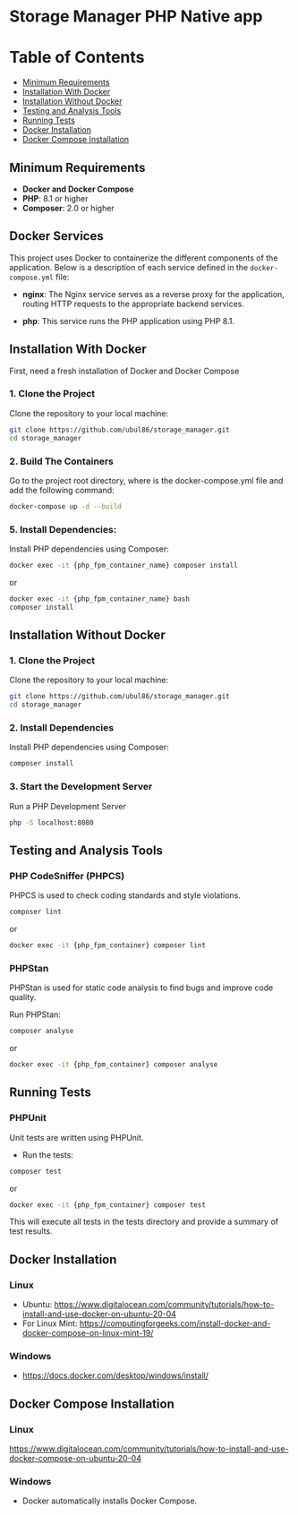 # Storage Manager PHP Native app

# Table of Contents

- [Minimum Requirements](#minimum-requirements)
- [Installation With Docker](#installation-with-docker)
- [Installation Without Docker](#installation-without-docker)
- [Testing and Analysis Tools](#testing-and-analysis-tools)
- [Running Tests](#running-tests)
- [Docker Installation](#docker-installation)
- [Docker Compose Installation](#docker-compose-installation)

## Minimum Requirements

- **Docker and Docker Compose**
- **PHP**: 8.1 or higher
- **Composer**: 2.0 or higher

## Docker Services

This project uses Docker to containerize the different components of the application. Below is a description of each service defined in the `docker-compose.yml` file:

- **nginx**: The Nginx service serves as a reverse proxy for the application, routing HTTP requests to the appropriate backend services.

- **php**: This service runs the PHP application using PHP 8.1. 

## Installation With Docker

First, need a fresh installation of Docker and Docker Compose

### 1. Clone the Project

Clone the repository to your local machine:

```bash
git clone https://github.com/ubul86/storage_manager.git
cd storage_manager
```

### 2. Build The Containers

Go to the project root directory, where is the docker-compose.yml file and add the following command:

```bash
docker-compose up -d --build
```

### 5. Install Dependencies:

Install PHP dependencies using Composer:

```bash
docker exec -it {php_fpm_container_name} composer install
```

or
```bash
docker exec -it {php_fpm_container_name} bash
composer install
```

## Installation Without Docker

### 1. Clone the Project

Clone the repository to your local machine:

```bash
git clone https://github.com/ubul86/storage_manager.git
cd storage_manager
```

### 2. Install Dependencies

Install PHP dependencies using Composer:

```bash
composer install
```

### 3. Start the Development Server

Run a PHP Development Server
```bash
php -S localhost:8080
```

## Testing and Analysis Tools

### PHP CodeSniffer (PHPCS)

PHPCS is used to check coding standards and style violations.

```bash
composer lint
```

or

```bash
docker exec -it {php_fpm_container} composer lint
```

### PHPStan

PHPStan is used for static code analysis to find bugs and improve code quality.

Run PHPStan:

```bash
composer analyse
```

or

```bash
docker exec -it {php_fpm_container} composer analyse
```

## Running Tests

### PHPUnit

Unit tests are written using PHPUnit. 

- Run the tests:
```bash
composer test
```

or

```bash
docker exec -it {php_fpm_container} composer test
```

This will execute all tests in the tests directory and provide a summary of test results.

## Docker Installation

### Linux

- Ubuntu: https://www.digitalocean.com/community/tutorials/how-to-install-and-use-docker-on-ubuntu-20-04
- For Linux Mint: https://computingforgeeks.com/install-docker-and-docker-compose-on-linux-mint-19/

### Windows

- https://docs.docker.com/desktop/windows/install/

## Docker Compose Installation

### Linux

https://www.digitalocean.com/community/tutorials/how-to-install-and-use-docker-compose-on-ubuntu-20-04

### Windows
- Docker automatically installs Docker Compose.
